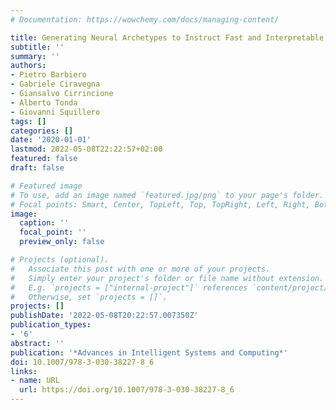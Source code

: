 ```yaml
---
# Documentation: https://wowchemy.com/docs/managing-content/

title: Generating Neural Archetypes to Instruct Fast and Interpretable Decisions
subtitle: ''
summary: ''
authors:
- Pietro Barbiero
- Gabriele Ciravegna
- Giansalvo Cirrincione
- Alberto Tonda
- Giovanni Squillero
tags: []
categories: []
date: '2020-01-01'
lastmod: 2022-05-08T22:22:57+02:00
featured: false
draft: false

# Featured image
# To use, add an image named `featured.jpg/png` to your page's folder.
# Focal points: Smart, Center, TopLeft, Top, TopRight, Left, Right, BottomLeft, Bottom, BottomRight.
image:
  caption: ''
  focal_point: ''
  preview_only: false

# Projects (optional).
#   Associate this post with one or more of your projects.
#   Simply enter your project's folder or file name without extension.
#   E.g. `projects = ["internal-project"]` references `content/project/deep-learning/index.md`.
#   Otherwise, set `projects = []`.
projects: []
publishDate: '2022-05-08T20:22:57.007350Z'
publication_types:
- '6'
abstract: ''
publication: '*Advances in Intelligent Systems and Computing*'
doi: 10.1007/978-3-030-38227-8_6
links:
- name: URL
  url: https://doi.org/10.1007/978-3-030-38227-8_6
---
```

